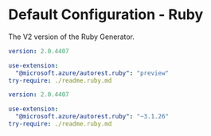 
# Default Configuration - Ruby

The V2 version of the Ruby Generator.


``` yaml $(ruby) && $(preview)
version: 2.0.4407

use-extension:
  "@microsoft.azure/autorest.ruby": "preview"
try-require: ./readme.ruby.md
```
``` yaml $(ruby)
version: 2.0.4407

use-extension:
  "@microsoft.azure/autorest.ruby": "~3.1.26"
try-require: ./readme.ruby.md
```
